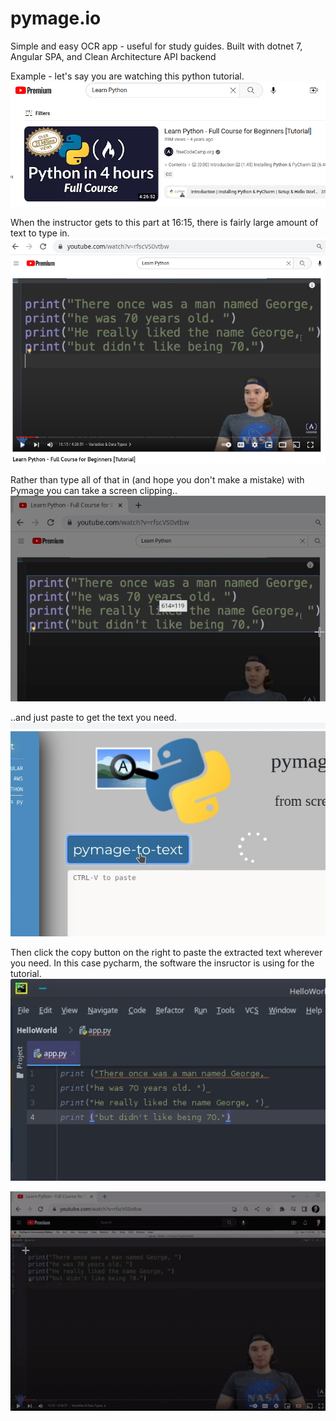 # pymage.io
Simple and easy OCR app - useful for study guides. Built with dotnet 7, Angular SPA, and Clean Architecture API backend

Example - let's say you are watching this python tutorial.  
![alt text](https://raw.githubusercontent.com/karlpothast/pymage.io/master/documentation/youtube.png)

When the instructor gets to this part at 16:15, there is fairly large amount of text to type in.
![alt text](https://raw.githubusercontent.com/karlpothast/pymage.io/master/documentation/youtubetext.png)

Rather than type all of that in (and hope you don't make a mistake) with Pymage you can take a screen clipping..
![alt text](https://raw.githubusercontent.com/karlpothast/pymage.io/master/documentation/clipping.png)

..and just paste to get the text you need.
![alt text](https://raw.githubusercontent.com/karlpothast/pymage.io/master/documentation/paste.png)

Then click the copy button on the right to paste the extracted text wherever you need. In this case pycharm, the software 
the insructor is using for the tutorial.
![alt text](https://raw.githubusercontent.com/karlpothast/pymage.io/master/documentation/pycharm.png)

![Alt Text](https://raw.githubusercontent.com/karlpothast/pymage.io/master/documentation/demo.gif)

